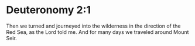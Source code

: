 # Deuteronomy 2:1

Then we turned and journeyed into the wilderness in the direction of the Red Sea, as the Lord told me. And for many days we traveled around Mount Seir.
